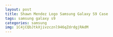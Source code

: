 ```yaml
---
layout: post
title: Shawn Mendez Logo Samsung Galaxy S9 Case
tags: samsung galaxy s9
categories: samsung
img: 1C4jCQbJtkXjivzcznl946qZdrdgjRAdM
---
```


